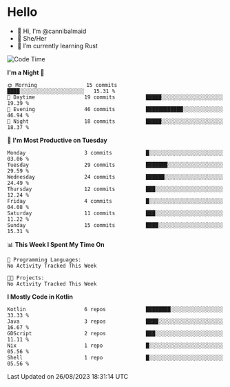 # Hello
- 👋 Hi, I’m @cannibalmaid
- 👀 She/Her
- 🌱 I’m currently learning Rust

<!--START_SECTION:waka-->
![Code Time](http://img.shields.io/badge/Code%20Time-128%20hrs%207%20mins-blue)

**I'm a Night 🦉** 

```text
🌞 Morning                15 commits          ████░░░░░░░░░░░░░░░░░░░░░   15.31 % 
🌆 Daytime                19 commits          █████░░░░░░░░░░░░░░░░░░░░   19.39 % 
🌃 Evening                46 commits          ████████████░░░░░░░░░░░░░   46.94 % 
🌙 Night                  18 commits          █████░░░░░░░░░░░░░░░░░░░░   18.37 % 
```
📅 **I'm Most Productive on Tuesday** 

```text
Monday                   3 commits           █░░░░░░░░░░░░░░░░░░░░░░░░   03.06 % 
Tuesday                  29 commits          ███████░░░░░░░░░░░░░░░░░░   29.59 % 
Wednesday                24 commits          ██████░░░░░░░░░░░░░░░░░░░   24.49 % 
Thursday                 12 commits          ███░░░░░░░░░░░░░░░░░░░░░░   12.24 % 
Friday                   4 commits           █░░░░░░░░░░░░░░░░░░░░░░░░   04.08 % 
Saturday                 11 commits          ███░░░░░░░░░░░░░░░░░░░░░░   11.22 % 
Sunday                   15 commits          ████░░░░░░░░░░░░░░░░░░░░░   15.31 % 
```


📊 **This Week I Spent My Time On** 

```text
💬 Programming Languages: 
No Activity Tracked This Week

🐱‍💻 Projects: 
No Activity Tracked This Week
```

**I Mostly Code in Kotlin** 

```text
Kotlin                   6 repos             ████████░░░░░░░░░░░░░░░░░   33.33 % 
Java                     3 repos             ████░░░░░░░░░░░░░░░░░░░░░   16.67 % 
GDScript                 2 repos             ███░░░░░░░░░░░░░░░░░░░░░░   11.11 % 
Nix                      1 repo              █░░░░░░░░░░░░░░░░░░░░░░░░   05.56 % 
Shell                    1 repo              █░░░░░░░░░░░░░░░░░░░░░░░░   05.56 % 
```




 Last Updated on 26/08/2023 18:31:14 UTC
<!--END_SECTION:waka-->
